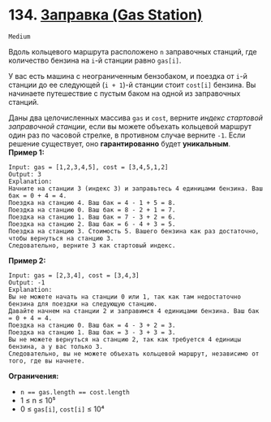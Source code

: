 # 134. [Заправка (Gas Station)](https://leetcode.com/problems/gas-station/description/)

`Medium`

Вдоль кольцевого маршрута расположено `n` заправочных станций, где количество бензина на `i`-й станции равно `gas[i]`.

У вас есть машина с неограниченным бензобаком, и поездка от `i`-й станции до ее следующей (`i + 1`)-й станции стоит `cost[i]` бензина. Вы начинаете путешествие с пустым баком на одной из заправочных станций.

Даны два целочисленных массива `gas` и `cost`, верните *индекс стартовой заправочной станции*, если вы можете объехать кольцевой маршрут один раз по часовой стрелке, в противном случае верните `-1`. Если решение существует, оно **гарантированно** будет **уникальным**.\
**Пример 1:**
```
Input: gas = [1,2,3,4,5], cost = [3,4,5,1,2]
Output: 3
Explanation:
Начните на станции 3 (индекс 3) и заправьтесь 4 единицами бензина. Ваш бак = 0 + 4 = 4.
Поездка на станцию 4. Ваш бак = 4 - 1 + 5 = 8.
Поездка на станцию 0. Ваш бак = 8 - 2 + 1 = 7.
Поездка на станцию 1. Ваш бак = 7 - 3 + 2 = 6.
Поездка на станцию 2. Ваш бак = 6 - 4 + 3 = 5.
Поездка на станцию 3. Стоимость 5. Вашего бензина как раз достаточно, чтобы вернуться на станцию 3.
Следовательно, верните 3 как стартовый индекс.
```
**Пример 2:**
```
Input: gas = [2,3,4], cost = [3,4,3]
Output: -1
Explanation:
Вы не можете начать на станции 0 или 1, так как там недостаточно бензина для поездки на следующую станцию.
Давайте начнем на станции 2 и заправимся 4 единицами бензина. Ваш бак = 0 + 4 = 4.
Поездка на станцию 0. Ваш бак = 4 - 3 + 2 = 3.
Поездка на станцию 1. Ваш бак = 3 - 3 + 3 = 3.
Вы не можете вернуться на станцию 2, так как требуется 4 единицы бензина, а у вас только 3.
Следовательно, вы не можете объехать кольцевой маршрут, независимо от того, где вы начнете.
```

**Ограничения:**

*   `n == gas.length == cost.length`
*   1 ≤ n ≤ 10⁵
*   0 ≤ `gas[i]`, `cost[i]` ≤ 10⁴
